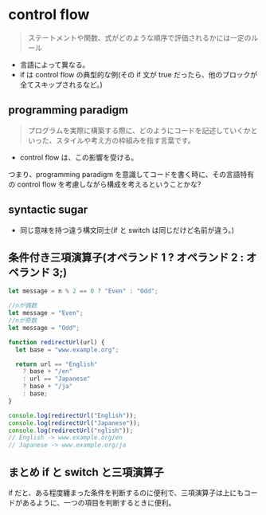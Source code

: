 # control flow

> ステートメントや関数、式がどのような順序で評価されるかには一定のルール

- 言語によって異なる。
- if は control flow の典型的な例(その if 文が true だったら、他のブロックが全てスキップされるなど。)

## programming paradigm

> プログラムを実際に構築する際に、どのようにコードを記述していくかといった、スタイルや考え方の枠組みを指す言葉です。

- control flow は、この影響を受ける。

つまり、programming paradigm を意識してコードを書く時に、その言語特有の control flow を考慮しながら構成を考えるということかな?

## syntactic sugar

- 同じ意味を持つ違う構文同士(if と switch は同じだけど名前が違う。)

## 条件付き三項演算子(オペランド 1 ? オペランド 2 : オペランド 3;)

```javascript
let message = n % 2 == 0 ? "Even" : "Odd";

//nが偶数
let message = "Even";
//nが奇数
let message = "Odd";
```

```javascript
function redirectUrl(url) {
  let base = "www.example.org";

  return url == "English"
    ? base + "/en"
    : url == "Japanese"
    ? base + "/ja"
    : base;
}

console.log(redirectUrl("English"));
console.log(redirectUrl("Japanese"));
console.log(redirectUrl("nglish"));
// English -> www.example.org/en
// Japanese -> www.example.org/ja
```

## まとめ if と switch と三項演算子

if だと、ある程度纏まった条件を判断するのに便利で、三項演算子は上にもコードがあるように、一つの項目を判断するときに便利。

